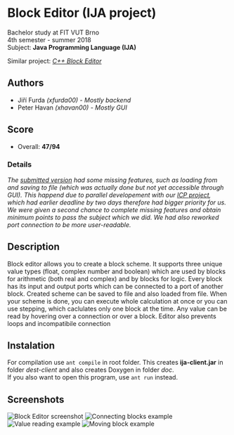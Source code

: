 # Block Editor (IJA project)
Bachelor study at FIT VUT Brno  
4th semester - summer 2018  
Subject: **Java Programming Language (IJA)**

Similar project: *[C++ Block Editor](https://github.com/Furdys/ICP-proj)*

## Authors
* Jiří Furda *(xfurda00) - Mostly backend*
* Peter Havan *(xhavan00) - Mostly GUI*

## Score
* Overall: **47/94**

### Details
*The [submitted version](https://github.com/Furdys/IJA-proj/tree/6ffc78c035daa53aae7650bfb90fe60652442570) had some missing features, such as loading from and saving to file (which was actually done but not yet accessible through GUI). This happend due to parallel developement with our [ICP project](https://github.com/Furdys/ICP-proj), which had earlier deadline by two days therefore had bigger priority for us.
We were given a second chance to complete missing features and obtain minimum points to pass the subject which we did. We had also reworked port connection to be more user-readable.*

## Description
Block editor allows you to create a block scheme. It supports three unique value types (float, complex number and boolean) which are used by blocks for arithmetic (both real and complex) and by blocks for logic.
Every block has its input and output ports which can be connected to a port of another block. Created scheme can be saved to file and also loaded from file. When your scheme is done, you can execute whole calculation at once or you can use stepping, which caclulates only one block at the time. Any value can be read by hovering over a connection or over a block. Editor also prevents loops and incompatibile connection

## Instalation
For compilation use `ant compile` in root folder.
This creates **ija-client.jar** in folder *dest-client* and also creates Doxygen in folder *doc*.  
If you also want to open this program, use `ant run` instead.

## Screenshots
![Block Editor screenshot](https://imgur.com/rs4zuP9.gif)
![Connecting blocks example](https://imgur.com/vWQvCIm.gif)
![Value reading example](https://i.imgur.com/MXLbucW.gif)
![Moving block example](https://imgur.com/oYNECcU.gif)
